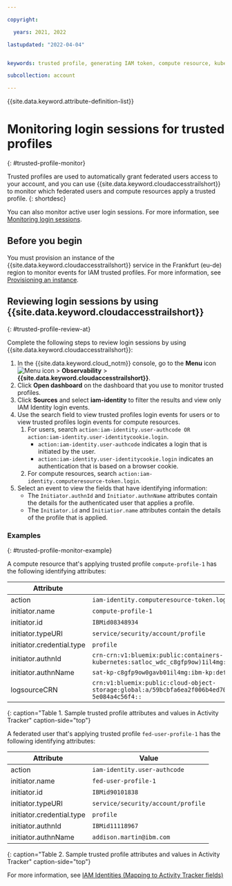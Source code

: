 ```yaml
---

copyright:

  years: 2021, 2022

lastupdated: "2022-04-04"


keywords: trusted profile, generating IAM token, compute resource, kubernetes cluster, virtual server

subcollection: account

---
```


{{site.data.keyword.attribute-definition-list}}

# Monitoring login sessions for trusted profiles
{: #trusted-profile-monitor}

Trusted profiles are used to automatically grant federated users access to your account, and you can use {{site.data.keyword.cloudaccesstrailshort}} to monitor which federated users and compute resources apply a trusted profile.
{: shortdesc}

You can also monitor active user login sessions. For more information, see [Monitoring login sessions](/docs/account?topic=account-end-user-sessions).

## Before you begin

You must provision an instance of the {{site.data.keyword.cloudaccesstrailshort}} service in the Frankfurt (eu-de) region to monitor events for IAM trusted profiles. For more information, see [Provisioning an instance](/docs/activity-tracker?topic=activity-tracker-provision).

## Reviewing login sessions by using {{site.data.keyword.cloudaccesstrailshort}}
{: #trusted-profile-review-at}

Complete the following steps to review login sessions by using {{site.data.keyword.cloudaccesstrailshort}}:

1. In the {{site.data.keyword.cloud_notm}} console, go to the **Menu** icon ![Menu icon](../icons/icon_hamburger.svg "Menu") > **Observability** > **{{site.data.keyword.cloudaccesstrailshort}}**. 
1. Click **Open dashboard** on the dashboard that you use to monitor trusted profiles. 
1. Click **Sources** and select **iam-identity** to filter the results and view only IAM Identity login events. 
1. Use the search field to view trusted profiles login events for users or to view trusted profiles login events for compute resources.
   1. For users, search `action:iam-identity.user-authcode OR action:iam-identity.user-identitycookie.login`. 
      * `action:iam-identity.user-authcode` indicates a login that is initiated by the user. 
      * `action:iam-identity.user-identitycookie.login` indicates an authentication that is based on a browser cookie. 
   1. For compute resources, search `action:iam-identity.computeresource-token.login`.
1. Select an event to view the fields that have identifying information: 
   * The `Initiator.authnId` and `Initiator.authnName` attributes contain the details for the authenticated user that applies a profile. 
   * The `Initiator.id` and `Initiatior.name` attributes contain the details of the profile that is applied.


### Examples 
{: #trusted-profile-monitor-example}

A compute resource that's applying trusted profile `compute-profile-1` has the following identifying attributes:

| Attribute    | Value      |
|---------------|------------|
| action        | `iam-identity.computeresource-token.login` |
| initiator.name | `compute-profile-1` |
| initiator.id  | `IBMid08348934` |
| initiator.typeURI | `service/security/account/profile` |
| initiator.credential.type | `profile` |
| initiator.authnId | `crn-crn:v1:bluemix:public:containers-kubernetes:satloc_wdc_c8gfp9ow)1il4mg:a/a319e5b2c84429a9a2ece7a7c9a8807:c8jrclfw0` |
| initiator.authnName | `sat-kp-c8gfp9ow0gavb01il4mg:ibm-kp:default:key-management-crypto-7797c45798-mlbck` |
| logsourceCRN | `crn:v1:bluemix:public:cloud-object-storage:global:a/59bcbfa6ea2f006b4ed7094c1a08dcdd:1a0ec336-f391-4091-a6fb-5e084a4c56f4::` |
{: caption="Table 1. Sample trusted profile attributes and values in Activity Tracker" caption-side="top"}

A federated user that's applying trusted profile `fed-user-profile-1` has the following identifying attributes:

| Attribute    | Value      |
|---------------|------------|
| action        | `iam-identity.user-authcode` |
| initiator.name | `fed-user-profile-1` |
| initiator.id  | `IBMid90101838` |
| initiator.typeURI | `service/security/account/profile` |
| initiator.credential.type | `profile` |
| initiator.authnId | `IBMid11118967` |
| initiator.authnName | `addison.martin@ibm.com` |
{: caption="Table 2. Sample trusted profile attributes and values in Activity Tracker" caption-side="top"}

For more information, see [IAM Identities (Mapping to Activity Tracker fields)](/docs/observability?topic=observability-scenario-iam-identities#trusted-profile)
